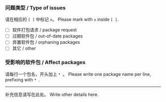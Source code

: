 ### 问题类型 / Type of issues

请在相应的 `[ ]` 中标记 `x`。
Please mark with `x` inside `[ ]`.

* [ ] 软件打包请求 / package request
* [ ] 过期软件包 / out-of-date packages
* [ ] 弃置软件包 / orphaning packages
* [ ] 其它 / other

### 受影响的软件包 / Affect packages

请每行一个包名，开头加上 `* `。
Please write one package name per line, prefixing with `* `.

----

补充信息请写在此处。
Write other details here.
